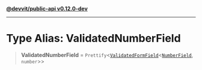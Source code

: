 [**@devvit/public-api v0.12.0-dev**](../README.md)

---

# Type Alias: ValidatedNumberField

> **ValidatedNumberField** = `Prettify`\<[`ValidatedFormField`](ValidatedFormField.md)\<[`NumberField`](NumberField.md), `number`\>\>
